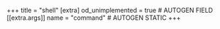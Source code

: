 +++
title = "shell"
[extra]
od_unimplemented = true # AUTOGEN FIELD
[[extra.args]]
name = "command" # AUTOGEN STATIC
+++
